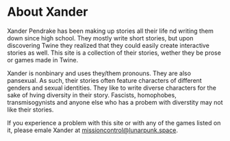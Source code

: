 # About Xander

Xander Pendrake has been making up stories all their life nd writing them down since high school. They mostly write short stories, but upon discovering Twine they realized that they could easily create interactive stories as well. This site is a collection of their stories, wether they be prose or games made in Twine.

Xander is nonbinary and uses they/them pronouns. They are also pansexual. As such, their stories often feature characters of different genders and sexual identities. They like to write diverse characters for the sake of hving diversity in their story. Fascists, homophobes, transmisogynists and anyone else who has a probem with diverstity may not like their stories.

If you experience a problem with this site or with any of the games listed on it, please emale Xander at missioncontrol@lunarpunk.space.
